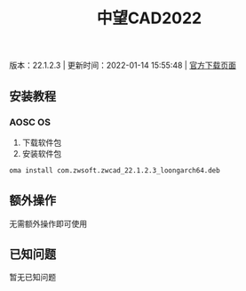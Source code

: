 ﻿---
id: 212
title: 中望CAD2022
toc: true
weight: 212
---

版本：22.1.2.3 | 更新时间：2022-01-14 15:55:48 | [官方下载页面](http://app.loongapps.cn/#/detail/212)

## 安装教程 

### AOSC OS 

1. 下载软件包
2. 安装软件包

```bash
oma install com.zwsoft.zwcad_22.1.2.3_loongarch64.deb
```

## 额外操作

无需额外操作即可使用

## 已知问题

暂无已知问题


